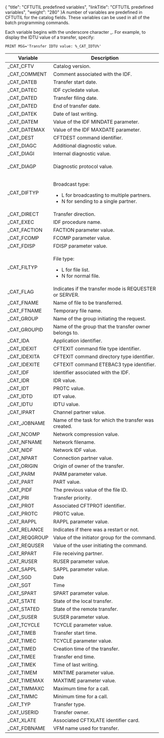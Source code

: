 {
    "title": "CFTUTIL predefined variables",
    "linkTitle": "CFTUTIL predefined variables",
    "weight": "280"
}A number of variables are predefined in CFTUTIL for the catalog fields. These variables can be used in all of the batch programming commands.

Each variable begins with the underscore character \_. For example, to display the IDTU value of a transfer, specify:


    PRINT MSG='Transfer IDTU value: %_CAT_IDTU%'

<table>
   <thead>
      <tr>
<th class="HeadE-Column1-Header1">Variable         </th>
<th class="HeadD-Column1-Header1">Description         </th>
      </tr>
   </thead>
   <tbody>
      <tr>
         <td>_CAT_CFTV         </td>
         <td>Catalog version.         </td>
      </tr>
      <tr>
         <td>_CAT_COMMENT         </td>
         <td>Comment associated with the IDF.         </td>
      </tr>
      <tr>
         <td>_CAT_DATEB         </td>
         <td>Transfer start date.         </td>
      </tr>
      <tr>
         <td>_CAT_DATEC         </td>
         <td>IDF cycledate value.         </td>
      </tr>
      <tr>
         <td>_CAT_DATED         </td>
         <td>Transfer filing date.         </td>
      </tr>
      <tr>
         <td>_CAT_DATED         </td>
         <td>End of transfer date.         </td>
      </tr>
      <tr>
         <td>_CAT_DATEK         </td>
         <td>Date of last writing.         </td>
      </tr>
      <tr>
         <td>_CAT_DATEM         </td>
         <td>Value of the IDF MINDATE parameter.         </td>
      </tr>
      <tr>
         <td>_CAT_DATEMAX         </td>
         <td>Value of the IDF MAXDATE parameter.         </td>
      </tr>
      <tr>
         <td>_CAT_DEST         </td>
         <td>CFTDEST command identifier.         </td>
      </tr>
      <tr>
         <td>_CAT_DIAGC         </td>
         <td>Additional diagnostic value.         </td>
      </tr>
      <tr>
         <td>_CAT_DIAGI         </td>
         <td>Internal diagnostic value.         </td>
      </tr>
      <tr>
         <td>_CAT_DIAGP         </td>
         <td><p>Diagnostic protocol value.</p>         </td>
      </tr>
      <tr>
         <td>_CAT_DIFTYP         </td>
         <td><p>Broadcast type:</p>
<ul>
<li>L for broadcasting to
multiple partners.</li>
<li>N for sending to a single partner.</li>
</ul>         </td>
      </tr>
      <tr>
         <td>_CAT_DIRECT         </td>
         <td>Transfer direction.         </td>
      </tr>
      <tr>
         <td>_CAT_EXEC         </td>
         <td>IDF procedure name.         </td>
      </tr>
      <tr>
         <td>_CAT_FACTION         </td>
         <td>FACTION parameter value.         </td>
      </tr>
      <tr>
         <td>_CAT_FCOMP         </td>
         <td>FCOMP parameter value.         </td>
      </tr>
      <tr>
         <td>_CAT_FDISP         </td>
         <td>FDISP parameter value.         </td>
      </tr>
      <tr>
         <td>_CAT_FILTYP         </td>
         <td><p>File type:</p>
<ul>
<li>L for file list.</li>
<li>N for normal file.</li>
</ul>         </td>
      </tr>
      <tr>
         <td>_CAT_FLAG         </td>
         <td>Indicates if the transfer mode is REQUESTER or SERVER.         </td>
      </tr>
      <tr>
         <td>_CAT_FNAME         </td>
         <td>Name of file to be transferred.         </td>
      </tr>
      <tr>
         <td>_CAT_FTNAME         </td>
         <td>Temporary file name.         </td>
      </tr>
      <tr>
         <td>_CAT_GROUP         </td>
         <td>Name of the group initiating the request.         </td>
      </tr>
      <tr>
         <td>_CAT_GROUPID         </td>
         <td>Name of the group that the transfer owner belongs to.         </td>
      </tr>
      <tr>
         <td>_CAT_IDA         </td>
         <td>Application identifier.         </td>
      </tr>
      <tr>
         <td>_CAT_IDEXIT         </td>
         <td>CFTEXIT command file type identifier.         </td>
      </tr>
      <tr>
         <td>_CAT_IDEXITA         </td>
         <td>CFTEXIT command directory type identifier.         </td>
      </tr>
      <tr>
         <td>_CAT_IDEXITE         </td>
         <td>CFTEXIT command ETEBAC3 type identifier.         </td>
      </tr>
      <tr>
         <td>_CAT_IDF         </td>
         <td>Identifier associated with the IDF.         </td>
      </tr>
      <tr>
         <td>_CAT_IDR         </td>
         <td>IDR value.         </td>
      </tr>
      <tr>
         <td>_CAT_IDT         </td>
         <td>PROTC value.         </td>
      </tr>
      <tr>
         <td>_CAT_IDTD         </td>
         <td>IDT value.         </td>
      </tr>
      <tr>
         <td>_CAT_IDTU         </td>
         <td>IDTU value.         </td>
      </tr>
      <tr>
         <td>_CAT_IPART         </td>
         <td>Channel partner value.         </td>
      </tr>
      <tr>
         <td>_CAT_JOBNAME         </td>
         <td>Name of the task for which the transfer was created.         </td>
      </tr>
      <tr>
         <td>_CAT_NCOMP         </td>
         <td>Network compression value.         </td>
      </tr>
      <tr>
         <td>_CAT_NFNAME         </td>
         <td>Network filename.         </td>
      </tr>
      <tr>
         <td>_CAT_NIDF         </td>
         <td>Network IDF value.         </td>
      </tr>
      <tr>
         <td>_CAT_NPART         </td>
         <td>Connection partner value.         </td>
      </tr>
      <tr>
         <td>_CAT_ORIGIN         </td>
         <td>Origin of owner of the transfer.         </td>
      </tr>
      <tr>
         <td>_CAT_PARM         </td>
         <td>PARM parameter value.         </td>
      </tr>
      <tr>
         <td>_CAT_PART         </td>
         <td>PART value.         </td>
      </tr>
      <tr>
         <td>_CAT_PIDF         </td>
         <td>The previous value of the file ID.         </td>
      </tr>
      <tr>
         <td>_CAT_PRI         </td>
         <td>Transfer priority.         </td>
      </tr>
      <tr>
         <td>_CAT_PROT         </td>
         <td>Associated CFTPROT identifier.         </td>
      </tr>
      <tr>
         <td>_CAT_PROTC         </td>
         <td>PROTC value.         </td>
      </tr>
      <tr>
         <td>_CAT_RAPPL         </td>
         <td>RAPPL parameter value.         </td>
      </tr>
      <tr>
         <td>_CAT_RELANCE         </td>
         <td>Indicates if there was a restart or not.         </td>
      </tr>
      <tr>
         <td>_CAT_REQGROUP         </td>
         <td>Value of the initiator group for the command.         </td>
      </tr>
      <tr>
         <td>_CAT_REQUSER         </td>
         <td>Value of the user initiating the command.         </td>
      </tr>
      <tr>
         <td>_CAT_RPART         </td>
         <td>File receiving partner.         </td>
      </tr>
      <tr>
         <td>_CAT_RUSER         </td>
         <td>RUSER parameter value.         </td>
      </tr>
      <tr>
         <td>_CAT_SAPPL         </td>
         <td>SAPPL parameter value.         </td>
      </tr>
      <tr>
         <td>_CAT_SGD         </td>
         <td>Date         </td>
      </tr>
      <tr>
         <td>_CAT_SGT         </td>
         <td>Time         </td>
      </tr>
      <tr>
         <td>_CAT_SPART         </td>
         <td>SPART parameter value.         </td>
      </tr>
      <tr>
         <td>_CAT_STATE         </td>
         <td>State of the local transfer.         </td>
      </tr>
      <tr>
         <td>_CAT_STATED         </td>
         <td>State of the remote transfer.         </td>
      </tr>
      <tr>
         <td>_CAT_SUSER         </td>
         <td>SUSER parameter value.         </td>
      </tr>
      <tr>
         <td>_CAT_TCYCLE         </td>
         <td>TCYCLE parameter value.         </td>
      </tr>
      <tr>
         <td>_CAT_TIMEB         </td>
         <td>Transfer start time.         </td>
      </tr>
      <tr>
         <td>_CAT_TIMEC         </td>
         <td>TCYCLE parameter value.<span style="color: #ff0000;"> </span>         </td>
      </tr>
      <tr>
         <td>_CAT_TIMED         </td>
         <td>Creation time of the transfer.         </td>
      </tr>
      <tr>
         <td>_CAT_TIMEE         </td>
         <td>Transfer end time.         </td>
      </tr>
      <tr>
         <td>_CAT_TIMEK         </td>
         <td>Time of last writing.         </td>
      </tr>
      <tr>
         <td>_CAT_TIMEM         </td>
         <td>MINTIME parameter value.         </td>
      </tr>
      <tr>
         <td>_CAT_TIMEMAX         </td>
         <td>MAXTIME parameter value.         </td>
      </tr>
      <tr>
         <td>_CAT_TIMMAXC         </td>
         <td>Maximum time for a call.         </td>
      </tr>
      <tr>
         <td>_CAT_TIMMC         </td>
         <td>Minimum time for a call.         </td>
      </tr>
      <tr>
         <td>_CAT_TYP         </td>
         <td>Transfer type.         </td>
      </tr>
      <tr>
         <td>_CAT_USERID         </td>
         <td>Transfer owner.         </td>
      </tr>
      <tr>
         <td>_CAT_XLATE         </td>
         <td>Associated CFTXLATE identifier card.         </td>
      </tr>
      <tr>
         <td>_CAT_FDBNAME         </td>
         <td>VFM name used for transfer.         </td>
      </tr>
   </tbody>
</table>
